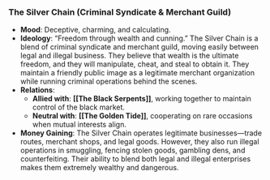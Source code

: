 ### **The Silver Chain (Criminal Syndicate & Merchant Guild)**

- **Mood**: Deceptive, charming, and calculating.
- **Ideology**: “Freedom through wealth and cunning.” The Silver Chain is a blend of criminal syndicate and merchant guild, moving easily between legal and illegal business. They believe that wealth is the ultimate freedom, and they will manipulate, cheat, and steal to obtain it. They maintain a friendly public image as a legitimate merchant organization while running criminal operations behind the scenes.
- **Relations**:
    - **Allied with**: **[[The Black Serpents]]**, working together to maintain control of the black market.
    - **Neutral with**: **[[The Golden Tide]]**, cooperating on rare occasions when mutual interests align.
- **Money Gaining**: The Silver Chain operates legitimate businesses—trade routes, merchant shops, and legal goods. However, they also run illegal operations in smuggling, fencing stolen goods, gambling dens, and counterfeiting. Their ability to blend both legal and illegal enterprises makes them extremely wealthy and dangerous.